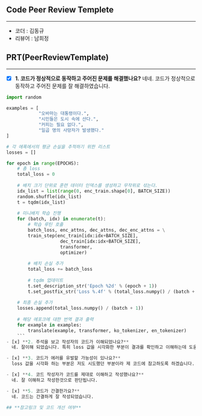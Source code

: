 ## **Code Peer Review Templete**
------------------
- 코더 : 김동규
- 리뷰어 : 남희정

## **PRT(PeerReviewTemplate)**
------------------  
- [x] **1. 코드가 정상적으로 동작하고 주어진 문제를 해결했나요?**
  네네. 코드가 정상적으로 동작하고 주어진 문제를 잘 해결하였습니다.
```python
import random

examples = [
            "오바마는 대통령이다.",
            "시민들은 도시 속에 산다.",
            "커피는 필요 없다.",
            "일곱 명의 사망자가 발생했다."
]

# 각 에폭에서의 평균 손실을 추적하기 위한 리스트
losses = []

for epoch in range(EPOCHS):
    # 총 loss
    total_loss = 0
    
    # 배치 크기 단위로 훈련 데이터 인덱스를 생성하고 무작위로 섞는다.
    idx_list = list(range(0, enc_train.shape[0], BATCH_SIZE))
    random.shuffle(idx_list)
    t = tqdm(idx_list)
    
    # 미니배치 학습 진행
    for (batch, idx) in enumerate(t):
        # 학습 루틴 호출
        batch_loss, enc_attns, dec_attns, dec_enc_attns = \
        train_step(enc_train[idx:idx+BATCH_SIZE],
                    dec_train[idx:idx+BATCH_SIZE],
                    transformer,
                    optimizer)
        
        # 배치 손실 추가
        total_loss += batch_loss
        
        # tqdm 업데이트
        t.set_description_str('Epoch %2d' % (epoch + 1))
        t.set_postfix_str('Loss %.4f' % (total_loss.numpy() / (batch + 1)))
    
    # 최종 손실 추가
    losses.append(total_loss.numpy() / (batch + 1))
    
    # 해당 에포크에 대한 번역 결과 출력
    for example in examples:
        translate(example, transformer, ko_tokenizer, en_tokenizer)
    ```    
- [x] **2. 주석을 보고 작성자의 코드가 이해되었나요?**
  네. 잘이해 되었습니다. 특히 loss 값을 시각화한 부분이 결과를 확인하고 이해하는데 도움이 되었습니다.   

- [x] **3. 코드가 에러를 유발할 가능성이 있나요?**
  loss 값을 시각화 하는 부분은 저도 시도했던 부분이라 제 코드에 참고하도록 하겠습니다.

- [x] **4. 코드 작성자가 코드를 제대로 이해하고 작성했나요?**
  네. 잘 이해하고 작성한것으로 판단됩니다.

- [x] **5. 코드가 간결한가요?**
  네. 코드는 간결하게 잘 작성되었습니다. 

## **참고링크 및 코드 개선 여부**

    
